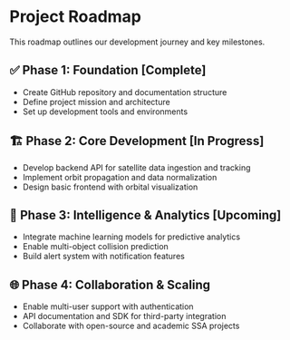 # Project Roadmap

This roadmap outlines our development journey and key milestones.

## ✅ Phase 1: Foundation [Complete]
- Create GitHub repository and documentation structure
- Define project mission and architecture
- Set up development tools and environments

## 🏗 Phase 2: Core Development [In Progress]
- Develop backend API for satellite data ingestion and tracking
- Implement orbit propagation and data normalization
- Design basic frontend with orbital visualization

## 🔮 Phase 3: Intelligence & Analytics [Upcoming]
- Integrate machine learning models for predictive analytics
- Enable multi-object collision prediction
- Build alert system with notification features

## 🌐 Phase 4: Collaboration & Scaling
- Enable multi-user support with authentication
- API documentation and SDK for third-party integration
- Collaborate with open-source and academic SSA projects
